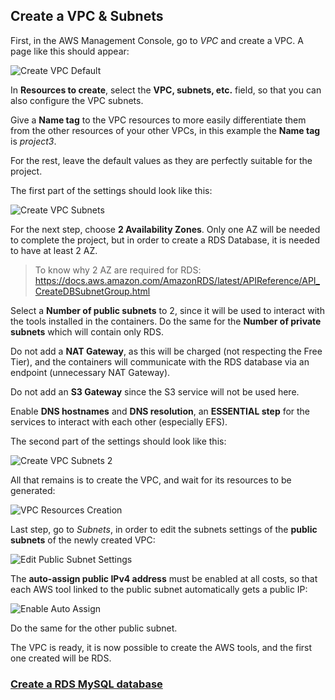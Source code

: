 ## Create a VPC & Subnets

First, in the AWS Management Console, go to *VPC* and create a VPC. A page like this should appear:

![Create VPC Default](images/create-vpc-default.png ':size=700')

In **Resources to create**, select the **VPC, subnets, etc.** field, so that you can also configure the VPC subnets.

Give a **Name tag** to the VPC resources to more easily differentiate them from the other resources of your other VPCs, in this example the **Name tag** is *project3*.

For the rest, leave the default values as they are perfectly suitable for the project.

The first part of the settings should look like this:

![Create VPC Subnets](images/create-vpc-subnets.png ':size=400')

For the next step, choose **2 Availability Zones**. Only one AZ will be needed to complete the project, but in order to create a RDS Database, it is needed to have at least 2 AZ.

> To know why 2 AZ are required for RDS: https://docs.aws.amazon.com/AmazonRDS/latest/APIReference/API_CreateDBSubnetGroup.html

Select a **Number of public subnets** to 2, since it will be used to interact with the tools installed in the containers. Do the same for the **Number of private subnets** which will contain only RDS.

Do not add a **NAT Gateway**, as this will be charged (not respecting the Free Tier), and the containers will communicate with the RDS database via an endpoint (unnecessary NAT Gateway).

Do not add an **S3 Gateway** since the S3 service will not be used here.

Enable **DNS hostnames** and **DNS resolution**, an **ESSENTIAL step** for the services to interact with each other (especially EFS).

The second part of the settings should look like this:

![Create VPC Subnets 2](images/create-vpc-subnets-2.png ':size=400')

All that remains is to create the VPC, and wait for its resources to be generated:

![VPC Resources Creation](images/vpc-resources-creation.png ':size=700')

Last step, go to *Subnets*, in order to edit the subnets settings of the **public subnets** of the newly created VPC:

![Edit Public Subnet Settings](images/edit-public-subnet-settings.png ':size=700')

The **auto-assign public IPv4 address** must be enabled at all costs, so that each AWS tool linked to the public subnet automatically gets a public IP:

![Enable Auto Assign](images/enable-auto-assign.png ':size=700')

Do the same for the other public subnet.

The VPC is ready, it is now possible to create the AWS tools, and the first one created will be RDS.

### [Create a RDS MySQL database](/projects/project-3/part-3/README.md)